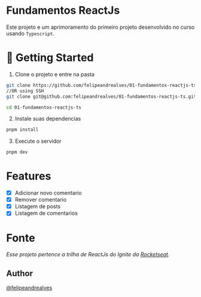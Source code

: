 # Fundamentos ReactJs

Este projeto e um aprimoramento do primeiro projeto desenvolvido no curso usando `Typescript`.

# 🚀 Getting Started

1. Clone o projeto e entre na pasta

```bash
git clone https://github.com/felipeandrealves/01-fundamentos-reactjs-ts.git
//OR using SSH
git clone git@github.com:felipeandrealves/01-fundamentos-reactjs-ts.git

cd 01-fundamentos-reactjs-ts
```

2. Instale suas dependencias

```bash
pnpm install
```

3. Execute o servidor

```bash
pnpm dev
```

# Features

- [x] Adicionar novo comentario
- [x] Remover comentario
- [x] Listagem de posts
- [x] Listagem de comentarios

# Fonte

_Esse projeto pertence a trilha de ReactJs do Ignite da [Rocketseat](https://www.rocketseat.com.br/)._

## Author

[@felipeandrealves](https://github.com/felipeandrealves)
